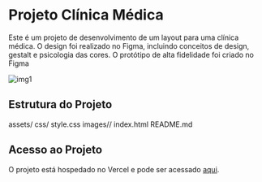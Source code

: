 # Projeto Clínica Médica

Este é um projeto de desenvolvimento de um layout para uma clínica médica. O design foi realizado no Figma, incluindo conceitos de design, gestalt e psicologia das cores. O protótipo de alta fidelidade foi criado no Figma

![img1](https://github.com/hellen-moura/clinica-medica/assets/127620071/a5b49992-7f82-4eae-a2d5-302149f691ee)


## Estrutura do Projeto

assets/
css/
style.css
images//
index.html
README.md


## Acesso ao Projeto

O projeto está hospedado no Vercel e pode ser acessado [aqui](https://clinica-medica-sage.vercel.app/).

